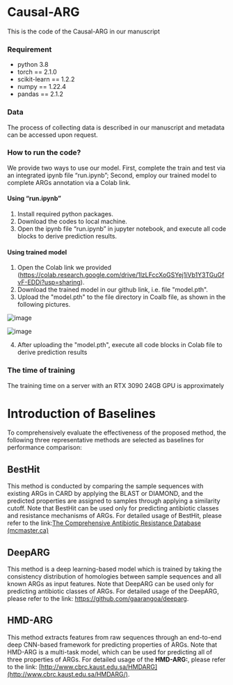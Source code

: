 # Causal-ARG

This is the code of the Causal-ARG in our manuscript
### Requirement
- python 3.8
- torch == 2.1.0
- scikit-learn == 1.2.2
- numpy == 1.22.4
- pandas == 2.1.2

### Data
The process of collecting data is described in our manuscript and metadata can be accessed upon request.

### How to run the code?
We provide two ways to use our model. First, complete the train and test via an integrated ipynb file “run.ipynb”; Second, employ our trained model to complete ARGs annotation via a Colab link.

#### Using “run.ipynb”
1. Install required python packages.
2. Download the codes to local machine.
3. Open the ipynb file “run.ipynb” in jupyter notebook, and execute all code blocks to derive prediction results.

#### Using trained model
1. Open the Colab link we provided (https://colab.research.google.com/drive/1lzLFccXoGSYej1iVb1Y3TGuGfvF-EDDi?usp=sharing).
2. Download the trained model in our github link, i.e. file "model.pth".
3. Upload the "model.pth" to the file directory in Coalb file, as shown in the following pictures.

![image](https://github.com/David-WZhao/CausalARG/assets/31216817/a49bedb4-cd77-4ddc-9f40-e0bd5eccda19)

![image](https://github.com/David-WZhao/CausalARG/assets/31216817/09e746b2-35fa-4dcc-9555-dab12607722a)

4. After uploading the "model.pth", execute all code blocks in Colab file to derive prediction results


### The time of training 

The training time on a server with an RTX 3090 24GB GPU is approximately 

# Introduction of Baselines
To comprehensively evaluate the effectiveness of the proposed method, the following three representative methods are selected as baselines for performance comparison:

## BestHit
This method is conducted by comparing the sample sequences with existing ARGs in CARD by applying the BLAST or DIAMOND, and the predicted properties are assigned to samples through applying a similarity cutoff. Note that BestHit can be used only for predicting antibiotic classes and resistance mechanisms of ARGs. For detailed usage of BestHit, please refer to the link:[The Comprehensive Antibiotic Resistance Database (mcmaster.ca)](https://card.mcmaster.ca/analyze/blast)

## DeepARG
This method is a deep learning-based model which is trained by taking the consistency distribution of homologies between sample sequences and all known ARGs as input features. Note that DeepARG can be used only for predicting antibiotic classes of ARGs. For detailed usage of the DeepARG, please refer to the link: https://github.com/gaarangoa/deeparg.

## HMD-ARG
This method extracts features from raw sequences through an end-to-end deep CNN-based framework for predicting properties of ARGs. Note that HMD-ARG is a multi-task model, which can be used for predicting all of three properties of ARGs. For detailed usage of the **HMD-ARG:**, please refer to the link: [http://www.cbrc.kaust.edu.sa/HMDARG](http://www.cbrc.kaust.edu.sa/HMDARG/).
